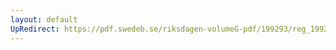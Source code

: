 ```yaml
---
layout: default
UpRedirect: https://pdf.swedeb.se/riksdagen-volumeG-pdf/199293/reg_199293/reg_199293_0117.pdf
---
```

